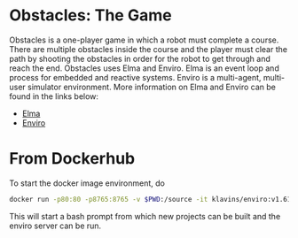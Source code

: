 Obstacles: The Game
===

Obstacles is a one-player game in which a robot must complete a course. There are multiple obstacles inside the course and the player must clear the path by shooting the obstacles in order for the robot to get through and reach the end. Obstacles uses Elma and Enviro. Elma is an event loop and process for embedded and reactive systems. Enviro is a multi-agent, multi-user simulator environment. More information on Elma and Enviro can be found in the links below:

- [Elma](https://github.com/klavinslab/elma)
- [Enviro](https://github.com/klavinslab/enviro)


From Dockerhub
===

To start the docker image environment, do 
```bash
docker run -p80:80 -p8765:8765 -v $PWD:/source -it klavins/enviro:v1.61 bash
```
This will start a bash prompt from which new projects can be built and the enviro server can be run. 